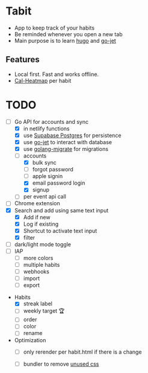 # Tabit
- App to keep track of your habits
- Be reminded whenever you open a new tab
- Main purpose is to learn [hugo](https://github.com/gohugoio/hugo) and [go-jet](https://github.com/go-jet/jet)

## Features
- Local first. Fast and works offline.
- [Cal-Heatmap](https://cal-heatmap.com) per habit

# TODO
- [ ] Go API for accounts and sync
  - [x] in netlify functions
  - [x] use [Supabase Postgres](https://www.netlify.com/integrations/supabase/) for persistence
  - [x] use [go-jet](https://github.com/go-jet/jet) to interact with database
  - [x] use [golang-migrate](https://github.com/golang-migrate/migrate) for migrations
  - [ ] accounts
    - [x] bulk sync
    - [ ] forgot password
    - [ ] apple signin
    - [x] email password login
    - [x] signup
  - [ ] per event api call
- [ ] Chrome extension
- [x] Search and add using same text input
  - [x] Add if new
  - [x] Log if existing
  - [x] Shortcut to activate text input
  - [x] filter
- [ ] dark/light mode toggle
- [ ] IAP
  - [ ] more colors
  - [ ] multiple habits
  - [ ] webhooks
  - [ ] import
  - [ ] export
- Habits
  - [x] streak label
  - [ ] weekly target 🏆
  - [ ] order
  - [ ] color
  - [ ] rename
- Optimization
  - [ ] only rerender per habit.html if there is a change
  - [ ] bundler to remove [unused css](https://github.com/apaleslimghost/postcss-remove-unused)

